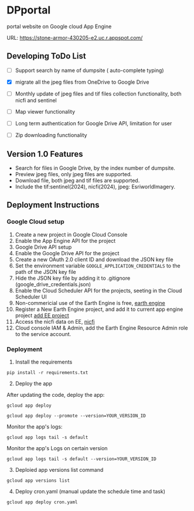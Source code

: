 # DPportal
portal website on Google cloud App Engine

URL: https://stone-armor-430205-e2.uc.r.appspot.com/

## Developing ToDo List
- [ ] Support search by name of dumpsite ( auto-complete typing)
- [X] migrate all the jpeg files from OneDrive to Google Drive 
- [ ] Monthly update of jpeg files and tif files collection functionality, both nicfi and sentinel
- [ ] Map viewer functionality
- [ ] Long term authentication for Google Drive API, limitation for user
- [ ] Zip downloading functionality




## Version 1.0 Features 
- Search for files in Google Drive, by the index number of dumpsite.
- Preview jpeg files, only jpeg files are supported.
- Download file, both jpeg and tif files are supported.
- Include the tif:sentinel(2024), nicfi(2024), jpeg: EsriworldImagery.




## Deployment Instructions

### Google Cloud setup

1. Create a new project in Google Cloud Console
2. Enable the App Engine API for the project
3. Google Drive API setup 
4. Enable the Google Drive API for the project
5. Create a new OAuth 2.0 client ID and download the JSON key file
6. Set the environment variable `GOOGLE_APPLICATION_CREDENTIALS` to the path of the JSON key file
7. Hide the JSON key file by adding it to .gitignore (google_drive_credentials.json)
8. Enable the Cloud Scheduler API for the projects, seeting in the Cloud Scheduler UI
9. Non-commericial use of the Earth Engine is free, [earth engine](https://earthengine.google.com/noncommercial/)
10. Register a New Earth Engine project, and add it to current app engine project [add EE project](https://code.earthengine.google.com/register)
11. Access the nicfi data on EE, [nicfi](https://developers.planet.com/docs/integrations/gee/nicfi/)
12. Cloud console IAM & Admin, add the Earth Engine Resource Admin role to the service account.


### Deployment
1. Install the requirements

```
pip install -r requirements.txt
```

2. Deploy the app

After updating the code, deploy the app:
```
gcloud app deploy
```


```
gcloud app deploy --promote --version=YOUR_VERSION_ID
```

Monitor the app's logs:
```
gcloud app logs tail -s default
```

Monitor the app's Logs on certain version
```
gcloud app logs tail -s default --version=YOUR_VERSION_ID
```


3. Deploied app versions list command
```
gcloud app versions list

```

4. Deploy cron.yaml (manual update the schedule time and task)
```
gcloud app deploy cron.yaml
```